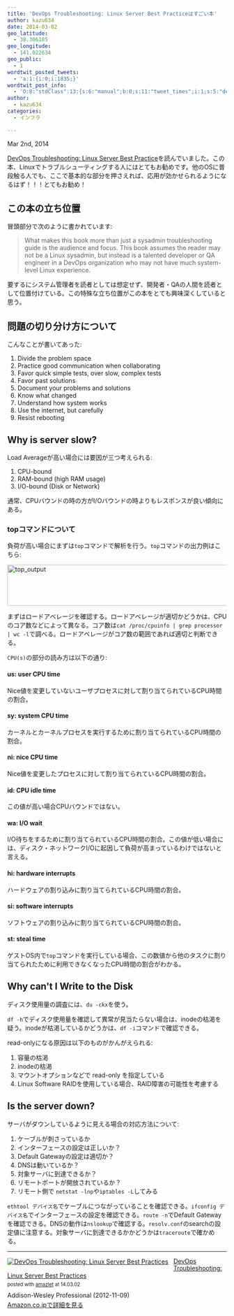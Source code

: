 ```yaml
---
title: 'DevOps Troubleshooting: Linux Server Best Practiceはすごい本'
author: kazu634
date: 2014-03-02
geo_latitude:
  - 38.306185
geo_longitude:
  - 141.022634
geo_public:
  - 1
wordtwit_posted_tweets:
  - 'a:1:{i:0;i:1835;}'
wordtwit_post_info:
  - 'O:8:"stdClass":13:{s:6:"manual";b:0;s:11:"tweet_times";i:1;s:5:"delay";i:0;s:7:"enabled";i:1;s:10:"separation";s:2:"60";s:7:"version";s:3:"3.7";s:14:"tweet_template";b:0;s:6:"status";i:2;s:6:"result";a:0:{}s:13:"tweet_counter";i:2;s:13:"tweet_log_ids";a:1:{i:0;i:1835;}s:9:"hash_tags";a:0:{}s:8:"accounts";a:1:{i:0;s:7:"kazu634";}}'
author:
  - kazu634
categories:
  - インフラ

---
```

<time datetime="2014-03-02T18:46:00+09:00" pubdate data-updated="true">Mar 2<span>nd</span>, 2014</time>

<div class="entry-content">
<p>
<a href="https://www.amazon.co.jp/exec/obidos/ASIN/B00A4G7M06/simsnes-22/ref=nosim/" onclick="__gaTracker('send', 'event', 'outbound-article', 'https://www.amazon.co.jp/exec/obidos/ASIN/B00A4G7M06/simsnes-22/ref=nosim/', 'DevOps Troubleshooting: Linux Server Best Practice');" name="amazletlink" target="_blank">DevOps Troubleshooting: Linux Server Best Practice</a>を読んでいました。この本、Linuxでトラブルシューティングする人にはとてもお勧めです。他のOSに普段触る人でも、ここで基本的な部分を押さえれば、応用が効かせられるようになるはず！！！とてもお勧め！
</p>
  
<h2>
    この本の立ち位置
</h2>
  
<p>
    冒頭部分で次のように書かれています:
</p>
  
<blockquote>
<p>
      What makes this book more than just a sysadmin troubleshooting guide is the audience and focus. This book assumes the reader may not be a Linux sysadmin, but instead is a talented developer or QA engineer in a DevOps organization who may not have much system-level Linux experience.
</p>
</blockquote>
  
<p>
    要するにシステム管理者を読者としては想定せず、開発者・QAの人間を読者として位置付けている。この特殊な立ち位置がこの本をとても興味深くしていると思う。
</p>
  
<h2>
    問題の切り分け方について
</h2>
  
<p>
    こんなことが書いてあった:
</p>
  
<ol>
<li>
      Divide the problem space
</li>
<li>
      Practice good communication when collaborating
</li>
<li>
      Favor quick simple tests, over slow, complex tests
</li>
<li>
      Favor past solutions
</li>
<li>
      Document your problems and solutions
</li>
<li>
      Know what changed
</li>
<li>
      Understand how system works
</li>
<li>
      Use the internet, but carefully
</li>
<li>
      Resist rebooting
</li>
</ol>
  
<h2>
    Why is server slow?
</h2>
  
<p>
    Load Averageが高い場合には要因が三つ考えられる:
</p>
  
<ol>
<li>
      CPU-bound
</li>
<li>
      RAM-bound (high RAM usage)
</li>
<li>
      I/O-bound (Disk or Network)
</li>
</ol>
  
<p>
    通常、CPUバウンドの時の方がI/Oバウンドの時よりもレスポンスが良い傾向にある。
</p>
  
<h3>
    topコマンドについて
</h3>
  
<p>
    負荷が高い場合にまずは<code>top</code>コマンドで解析を行う。<code>top</code>コマンドの出力例はこちら:
</p>
  
<p>
<a href="http://www.flickr.com/photos/42332031@N02/12878045225/" onclick="__gaTracker('send', 'event', 'outbound-article', 'http://www.flickr.com/photos/42332031@N02/12878045225/', '');" title="top_output by kazu634,  on Flickr"><img src="https://c2.staticflickr.com/4/3825/12878045225_869b718f55_o.jpg" width="563" height="94" alt="top_output" /></a>
</p>
  
<p>
    まずはロードアベレージを確認する。ロードアベレージが適切かどうかは、CPUのコア数などによって異なる。コア数は<code>cat /proc/cpuinfo | grep processor | wc -l</code>で調べる。ロードアベレージがコア数の範囲であれば適切と判断できる。
</p>
  
<p>
<code>CPU(s)</code>の部分の読み方は以下の通り:
</p>
  
<h4>
    us: user CPU time
</h4>
  
<p>
    Nice値を変更していないユーザプロセスに対して割り当てられているCPU時間の割合。
</p>
  
<h4>
    sy: system CPU time
</h4>
  
<p>
    カーネルとカーネルプロセスを実行するために割り当てられているCPU時間の割合。
</p>
  
<h4>
    ni: nice CPU time
</h4>
  
<p>
    Nice値を変更したプロセスに対して割り当てられているCPU時間の割合。
</p>
  
<h4>
    id: CPU idle time
</h4>
  
<p>
    この値が高い場合CPUバウンドではない。
</p>
  
<h4>
    wa: I/O wait
</h4>
  
<p>
    I/O待ちをするために割り当てられているCPU時間の割合。この値が低い場合には、ディスク・ネットワークI/Oに起因して負荷が高まっているわけではないと言える。
</p>
  
<h4>
    hi: hardware interrupts
</h4>
  
<p>
    ハードウェアの割り込みに割り当てられているCPU時間の割合。
</p>
  
<h4>
    si: software interrupts
</h4>
  
<p>
    ソフトウェアの割り込みに割り当てられているCPU時間の割合。
</p>
  
<h4>
    st: steal time
</h4>
  
<p>
    ゲストOS内で<code>top</code>コマンドを実行している場合、この数値から他のタスクに割り当てられたために利用できなくなったCPU時間の割合がわかる。
</p>
  
<h2>
    Why can't I Write to the Disk
</h2>
  
<p>
    ディスク使用量の調査には、<code>du -ckx</code>を使う。
</p>
  
<p>
<code>df -h</code>でディスク使用量を確認して異常が見当たらない場合は、inodeの枯渇を疑う。inodeが枯渇しているかどうかは、<code>df -i</code>コマンドで確認できる。
</p>
  
<p>
    read-onlyになる原因は以下のものがかんがえられる:
</p>
  
<ol>
<li>
      容量の枯渇
</li>
<li>
      inodeの枯渇
</li>
<li>
      マウントオプションなどで read-only を指定している
</li>
<li>
      Linux Software RAIDを使用している場合、RAID障害の可能性を考慮する
</li>
</ol>
  
<h2>
    Is the server down?
</h2>
  
<p>
    サーバがダウンしているように見える場合の対応方法について:
</p>
  
<ol>
<li>
      ケーブルが刺さっているか
</li>
<li>
      インターフェースの設定は正しいか？
</li>
<li>
      Default Gatewayの設定は適切か？
</li>
<li>
      DNSは動いているか？
</li>
<li>
      対象サーバに到達できるか？
</li>
<li>
      リモートポートが開放されているか？
</li>
<li>
      リモート側で <code>netstat -lnp</code>や<code>iptables -L</code>してみる
</li>
</ol>
  
<p>
<code>ethtool デバイス名</code>でケーブルにつながっていることを確認できる。<code>ifconfig デバイス名</code>でインターフェースの設定を確認できる。<code>route -n</code>でDefault Gatewayを確認できる。DNSの動作は<code>nslookup</code>で確認する。<code>resolv.conf</code>のsearchの設定値に注意する。対象サーバに到達できるかかどうかは<code>traceroute</code>で確かめる。
</p>
  
<hr />
  
<div class="amazlet-box" style="margin-bottom:0px;">
<div class="amazlet-image" style="float:left;margin:0px 12px 1px 0px;">
<a href="https://www.amazon.co.jp/exec/obidos/ASIN/B00A4G7M06/simsnes-22/ref=nosim/" onclick="__gaTracker('send', 'event', 'outbound-article', 'https://www.amazon.co.jp/exec/obidos/ASIN/B00A4G7M06/simsnes-22/ref=nosim/', '');" name="amazletlink" target="_blank"><img src="https://images-na.ssl-images-amazon.com/images/I/51RdMrou2NL._SL160_.jpg" alt="DevOps Troubleshooting: Linux Server Best Practices" style="border: none;" /></a>
</div>
    
<div class="amazlet-info" style="line-height:120%; margin-bottom: 10px">
<div class="amazlet-name" style="margin-bottom:10px;line-height:120%">
<a href="https://www.amazon.co.jp/exec/obidos/ASIN/B00A4G7M06/simsnes-22/ref=nosim/" onclick="__gaTracker('send', 'event', 'outbound-article', 'https://www.amazon.co.jp/exec/obidos/ASIN/B00A4G7M06/simsnes-22/ref=nosim/', 'DevOps Troubleshooting: Linux Server Best Practices');" name="amazletlink" target="_blank">DevOps Troubleshooting: Linux Server Best Practices</a> 
        
<div class="amazlet-powered-date" style="font-size:80%;margin-top:5px;line-height:120%">
          posted with <a href="http://www.amazlet.com/" onclick="__gaTracker('send', 'event', 'outbound-article', 'http://www.amazlet.com/', 'amazlet');" title="amazlet" target="_blank">amazlet</a> at 14.03.02
</div>
</div>
      
<div class="amazlet-detail">
        Addison-Wesley Professional (2012-11-09)
</div>
      
<div class="amazlet-sub-info" style="float: left;">
<div class="amazlet-link" style="margin-top: 5px">
<a href="https://www.amazon.co.jp/exec/obidos/ASIN/B00A4G7M06/simsnes-22/ref=nosim/" onclick="__gaTracker('send', 'event', 'outbound-article', 'https://www.amazon.co.jp/exec/obidos/ASIN/B00A4G7M06/simsnes-22/ref=nosim/', 'Amazon.co.jpで詳細を見る');" name="amazletlink" target="_blank">Amazon.co.jpで詳細を見る</a>
</div>
</div>
</div>
    
<div class="amazlet-footer" style="clear: left">
</div>
</div>
</div>
